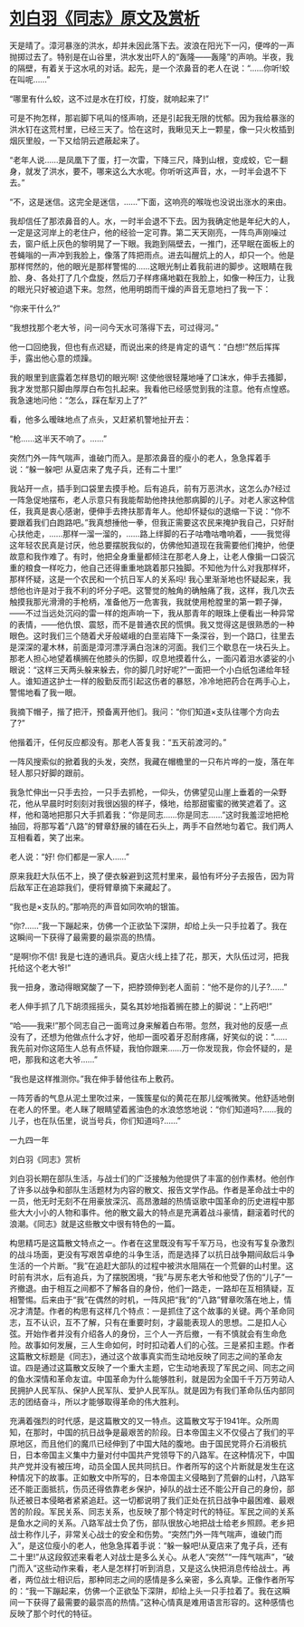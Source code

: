 # [刘白羽《同志》原文及赏析](https://www.vrrw.net/wx/10929.html)

天是晴了。漳河暴涨的洪水，却并未因此落下去。波浪在阳光下一闪，便哗的一声抛掷过去了。特别是在山谷里，洪水发出吓人的“轰隆——轰隆”的声响。半夜，我的隔壁，有着关于这水吼的对话。起先，是一个浓鼻音的老人在说：“……你听!蛟在叫呢……”

“哪里有什么蛟，这不过是水在打绞，打旋，就响起来了!”

可是不拘怎样，那岩脚下吼叫的怪声响，还是引起我无限的忧郁。因为我给暴涨的洪水钉在这荒村里，已经三天了。恰在这时，我瞅见天上一颗星，像一只火枚插到烟灰里般，一下又给阴云遮蔽起来了。

“老年人说……是凤凰下了蛋，打一次雷，下降三尺，降到山根，变成蛟，它一翻身，就发了洪水，要不，哪来这么大水呢。你听听这声音，水，一时半会退不下去。”

“不，这是迷信。这完全是迷信，……”下面，这响亮的喉咙也没说出涨水的来由。



我却信任了那浓鼻音的人。水，一时半会退不下去。因为我确定他是年纪大的人，一定是这河岸上的老住户，他的经验一定可靠。第二天天刚亮，一阵鸟声刚噪过去，窗户纸上灰色的黎明晃了一下眼。我跑到隔壁去，一推门，还早眠在面板上的苍蝇嗡的一声冲到我脸上，像落了阵把雨点。进去叫醒炕上的人，却只一个。他是那样愕然的，他的眼光是那样警惕的……这眼光制止着我前进的脚步。这眼睛在我脸、身、各处打了几个盘旋，然后刀子样疼痛地戳在我脸上，如像一种压力，让我的眼光只好被迫退下来。忽然，他用明朗而干燥的声音无意地扫了我一下：

“你来干什么?”

“我想找那个老大爷，问一问今天水可落得下去，可过得河。”

他一口回绝我，但也有点迟疑，而说出来的终是肯定的语气：“白想!”然后挥挥手，露出他心意的烦躁。

我的眼里到底露着怎样恳切的眼光啊! 这使他很轻蔑地唾了口沫水，伸手去搔脚，我才发觉那只脚由厚厚白布包扎起来。我看他已经感觉到我的注意。他有点惶惑。我急速地问他：“怎么，踩在犁刃上了?”

看，他多么暧昧地点了点头，又赶紧机警地扯开去：

“枪……这半天不响了。……”

突然门外一阵气喘声，谁破门而入。是那浓鼻音的瘦小的老人，急急挥着手说：“躲一躲吧! 从夏店来了鬼子兵，还有二十里!”

我站开一点，插手到口袋里去摸手枪。后有追兵，前有万恶洪水，这怎么办?经过一阵急促地摆布，老人示意只有我能帮助他搀扶他那病脚的儿子。对老人家这种信任，我真是衷心感谢，便伸手去搀扶那青年人。他却怀疑似的退缩一下说：“你不要跟着我们白跑路吧。”我真想捶他一拳，但我正需要这农民来掩护我自己，只好耐心扶他走，……那样一溜一溜的，……路上绊脚的石子咕噜咕噜响着，——我觉得这年轻农民真是讨厌，他总要摆脱我似的，仿佛他知道现在我需要他们掩护，他便故意和我作难了。有时，他把全身重量都倾注在那老人身上，让老人像掮一口袋沉重的粮食一样吃力，他自己还得重重地跳着那只独脚。不知他为什么对我那样坏，那样怀疑，这是一个农民和一个抗日军人的关系吗! 我心里渐渐地也怀疑起来，我想他也许是对于我不利的坏分子吧。这警觉的触角的确触痛了我，这样，我几次去触摸我那光滑滑的手枪柄，准备他万一危害我，我就使用枪膛里的第一颗子弹，——不过当远处沉闷的雷一样的炮声响一下，我从那青年的眼珠上便看出一种异常的表情，——他仇恨、震怒，而不是普通农民的慌惧。我又觉得这是很熟悉的一种眼色。这时我们三个随着犬牙般嵯峨的白垩岩降下一条深谷，到一个路口，往里去是深深的灌木林，前面是漳河漂浮满白泡沫的河面。我们三个歇息在一块石头上。那老人担心地望着横搁在他膝头的伤脚，叹息地摸着什么，一面闪着泪水婆娑的小眼说：“这样三天两头躲来躲去，你的脚几时好呢?”一面把一个小白纸包递给年轻人。谁知道这护士一样的殷勤反而引起这伤者的暴怒，冷冷地把药合在两手心上，警惕地看了我一眼。

我摘下帽子，揩了把汗，预备离开他们。我问：“你们知道×支队往哪个方向去了?”

他揩着汗，任何反应都没有。那老人答复我：“五天前渡河的。”

一阵风搜索似的掀着我的头发，突然，我藏在帽檐里的一只布片哗的一旋，落在年轻人那只好脚的跟前。

我急忙伸出一只手去捡，一只手去抓枪，一仰头，仿佛望见山崖上垂着的一朵野花，他从早晨时时刻刻对我很凶狠的样子，倏地，给那甜蜜蜜的微笑遮着了。这样，他和蔼地把那只大手抓着我：“你是同志……你是同志……”这时我羞涩地把枪抽回，将那写着“八路”的臂章舒展的铺在石头上，两手不自然地匀着它。我们两人互相看着，笑了出来。

老人说：“好! 你们都是一家人……”

原来我赶大队伍不上，换了便衣躲避到这荒村里来，最怕有坏分子去报告，因为背后敌军正在追踪我们，便将臂章摘下来藏起了。

“我也是×支队的。”那响亮的声音如同吹响的银笛。

“你?……”我一下蹦起来，仿佛一个正欲坠下深阱，却给上头一只手拉着了。我在这瞬间一下获得了最需要的最崇高的热情。

“是啊!你不信! 我是七连的通讯兵。夏店火线上挂了花，那天，大队伍过河，把我托给这个老大爷!”

我一扭身，激动得眼窝酸了一下，把脖颈伸到老人面前：“他不是你的儿子?……”

老人伸手抓了几下胡须摇摇头，莫名其妙地指着搁在膝上的脚说：“上药吧!”

“哈——我来!”那个同志自己一面弯过身来解着白布带。忽然，我对他的反感一点没有了，还想为他做点什么才好，他却一面咬着牙忍耐疼痛，好笑似的说：“……我先前对你这陌生人总有点怀疑，我怕你跟来……万一你发现我，你会怀疑的，是吧，那我和这老大爷……”

“我也是这样推测你。”我在伸手替他往布上敷药。

一阵芳香的气息从泥土里吹过来，一簇簇星似的黄花在那儿绽嘴微笑。他舒适地倒在老人的怀里。老人眯了眼睛望着酱油色的水浪悠悠地说：“你们知道吗?……我的儿子，也在队伍里，说当号兵，你们知道吗?……”

一九四一年

刘白羽《同志》赏析

刘白羽长期在部队生活，与战士们的广泛接触为他提供了丰富的创作素材。他创作了许多以战争和部队生活题材为内容的散文、报告文学作品。作者是革命战士中的一员，他无时无刻不在用豪放深沉、高昂激越的热情讴歌中国革命的历史进程中那些大大小小的人物和事件。他的散文最大的特点是充满着战斗豪情，翻滚着时代的浪潮。《同志》就是这些散文中很有特色的一篇。

构思精巧是这篇散文特点之一。作者在这里既没有写千军万马，也没有写复杂激烈的战斗场面，更没有写艰苦卓绝的斗争生活，而是选择了以抗日战争期间敌后斗争生活的一个片断。“我”在追赶大部队的过程中被洪水阻隔在一个荒僻的山村里。这时前有洪水，后有追兵，为了摆脱困境，“我”与房东老大爷和他受了伤的“儿子”一齐撤退。由于相互之间都不了解各自的身份，他们一路走，一路却在互相猜疑，互相警惕。后来由于“我”在偶然的时机，一阵风把“我”的“八路”臂章吹落在地上，情况才清楚。作者的构思有这样几个特点：一是抓住了这个故事的关键。两个革命同志，互不认识，互不了解，只有在重要时刻，才最能表现人的思想。二是扣人心弦。开始作者并没有介绍各人的身份，三个人一齐后撤，一有不慎就会有生命危险。故事如何发展，三人生命如何，时时扣动着人们的心弦。三是紧扣主题。作者这篇散文标题是《同志》，通过这个故事真实而生动地反映了同志之间的革命友谊。四是通过这篇散文反映了一个重大主题，它生动地表现了军民之间、同志之间的鱼水深情和革命友谊。中国革命为什么能够胜利，就是因为全国千千万万劳动人民拥护人民军队、保护人民军队、爱护人民军队。就是因为有我们革命队伍内部同志的团结奋斗，所以才能够取得革命的伟大胜利。

充满着强烈的时代感，是这篇散文的又一特点。这篇散文写于1941年。众所周知，在那时，中国的抗日战争是最艰苦的阶段。日本帝国主义不仅侵占了我们的平原地区，而且他们的魔爪已经伸到了中国大陆的腹地。由于国民党蒋介石消极抗日，日本帝国主义集中力量对付中国共产党领导下的八路军。在这种情况下，中国共产党并没有被压垮，动员全国人民共同抗日。作者所写的这个片断就是发生在这种情况下的故事。正如散文中所写的，日本帝国主义侵略到了荒僻的山村，八路军还不能正面抵抗，伤员还得依靠老乡保护，掉队的战士还不能公开自己的身份，部队还被日本侵略者紧紧追赶。这一切都说明了我们正处在抗日战争中最困难、最艰苦的阶段。军民关系、同志关系，也反映了那个特定时代的特征。军民之间的关系是鱼水之间的关系。八路军战士负了伤，部队很放心地把战士给老乡照顾。老乡把战士称作儿子，非常关心战士的安全和伤势。“突然门外一阵气喘声，谁破门而入”，是这位瘦小的老人，他急急挥着手说：“躲一躲吧!从夏店来了鬼子兵，还有二十里!”从这段叙述来看老人对战士是多么关心。从老人“突然”“一阵气喘声”，“破门而入”这些动作来看，老人是怎样打听到消息，又是这么快把消息传给战士。再者，两位战士相识后，那种同志之间的感情是多么亲密，多么真挚。正像作者所写的：“我一下蹦起来，仿佛一个正欲坠下深阱，却给上头一只手拉着了。我在这瞬间一下获得了最需要的最崇高的热情。”这种心情真是难用语言形容的。这种感情也反映了那个时代的特征。

